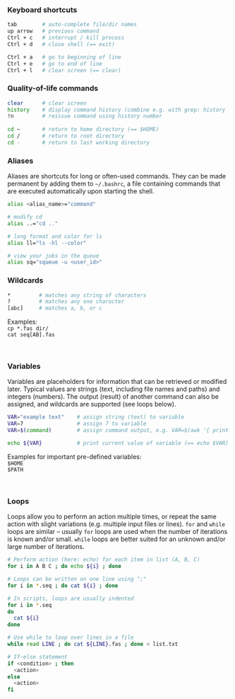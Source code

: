 ### Keyboard shortcuts

```bash
tab        # auto-complete file/dir names
up arrow   # previous command
Ctrl + c   # interrupt / kill process
Ctrl + d   # close shell (== exit)

Ctrl + a   # go to beginning of line
Ctrl + e   # go to end of line
Ctrl + l   # clear screen (== clear)
```

### Quality-of-life commands

```bash
clear      # clear screen
history    # display command history (combine e.g. with grep: history | grep 'cd')
!n         # reissue command using history number
           
cd ~       # return to home directory (== $HOME)
cd /       # return to root directory
cd -       # return to last working directory
```

### Aliases

Aliases are shortcuts for long or often-used commands. They can be made permanent by adding them to `~/.bashrc`, a file containing commands that are executed automatically upon starting the shell.

```bash
alias <alias_name>="command"

# modify cd
alias ..="cd .."

# long format and color for ls
alias ll="ls -hl --color"

# view your jobs in the queue 
alias sq="squeue -u <user_id>"
```

### Wildcards

```bash
*         # matches any string of characters
?         # matches any one character
[abc]     # matches a, b, or c
```
Examples: 
<br>`cp *.fas dir/`
<br>`cat seq[AB].fas`

<br>

### Variables

Variables are placeholders for information that can be retrieved or modified later. Typical values are strings (text, including file names and paths) and integers (numbers). The output (result) of another command can also be assigned, and wildcards are supported (see loops below).

```bash
VAR="example text"    # assign string (text) to variable
VAR=7                 # assign 7 to variable
VAR=$(command)        # assign command output, e.g. VAR=$(awk '{ print $1 }' file)

echo ${VAR}           # print current value of variable (== echo $VAR)
```
Examples for important pre-defined variables:
<br>
`$HOME`
<br>
`$PATH`

<br>

### Loops

Loops allow you to perform an action multiple times, or repeat the same action with slight variations (e.g. multiple input files or lines). `for` and `while` loops are similar – usually `for` loops are used when the number of iterations is known and/or small. `while` loops are better suited for an unknown and/or large number of iterations.

```bash
# Perform action (here: echo) for each item in list (A, B, C)
for i in A B C ; do echo ${i} ; done

# Loops can be written on one line using ";"
for i in *.seq ; do cat ${i} ; done

# In scripts, loops are usually indented
for i in *.seq
do
  cat ${i}
done

# Use while to loop over lines in a file
while read LINE ; do cat ${LINE}.fas ; done < list.txt

# If-else statement
if <condition> ; then
  <action>
else
  <action>
fi
```
